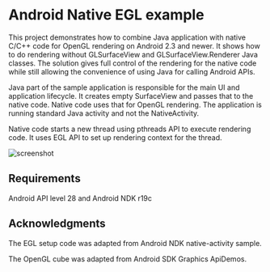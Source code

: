 
Android Native EGL example
==========================

This project demonstrates how to combine Java application with native
C/C++ code for OpenGL rendering on Android 2.3 and newer.  It shows
how to do rendering without GLSurfaceView and GLSurfaceView.Renderer
Java classes.  The solution gives full control of the rendering for
the native code while still allowing the convenience of using Java for
calling Android APIs.

Java part of the sample application is responsible for the main UI and
application lifecycle.  It creates empty SurfaceView and passes that
to the native code.  Native code uses that for OpenGL rendering.  The
application is running standard Java activity and not the
NativeActivity.

Native code starts a new thread using pthreads API to execute
rendering code.  It uses EGL API to set up rendering context for the
thread.

![screenshot](http://i.imgur.com/qTfiE.png)

Requirements
------------

Android API level 28 and Android NDK r19c


Acknowledgments
---------------

The EGL setup code was adapted from Android NDK native-activity sample.

The OpenGL cube was adapted from Android SDK Graphics ApiDemos.

